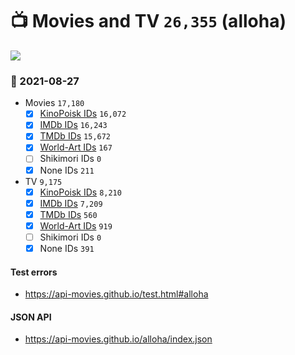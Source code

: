 # :tv: Movies and TV `26,355` (alloha)

<a href="https://API-Movies.github.io"><img src="https://API-Movies.github.io/banner.png?cache"></a>

### :date: 2021-08-27
- Movies `17,180`
  - [x] <a href="https://API-Movies.github.io/alloha/movie_kinopoisk_ids.json">KinoPoisk IDs</a> `16,072`
  - [x] <a href="https://API-Movies.github.io/alloha/movie_imdb_ids.json">IMDb IDs</a> `16,243`
  - [x] <a href="https://API-Movies.github.io/alloha/movie_tmdb_ids.json">TMDb IDs</a> `15,672`
  - [x] <a href="https://API-Movies.github.io/alloha/movie_world_art_ids.json">World-Art IDs</a> `167`
  - [ ] Shikimori IDs `0`
  - [x] None IDs `211`
- TV `9,175`
  - [x] <a href="https://API-Movies.github.io/alloha/tv_kinopoisk_ids.json">KinoPoisk IDs</a> `8,210`
  - [x] <a href="https://API-Movies.github.io/alloha/tv_imdb_ids.json">IMDb IDs</a> `7,209`
  - [x] <a href="https://API-Movies.github.io/alloha/tv_tmdb_ids.json">TMDb IDs</a> `560`
  - [x] <a href="https://API-Movies.github.io/alloha/tv_world_art_ids.json">World-Art IDs</a> `919`
  - [ ] Shikimori IDs `0`
  - [x] None IDs `391`
#### Test errors
- <a href='https://api-movies.github.io/test.html#alloha'>https://api-movies.github.io/test.html#alloha</a>
#### JSON API
- <a href='https://api-movies.github.io/alloha/index.json'>https://api-movies.github.io/alloha/index.json</a>
